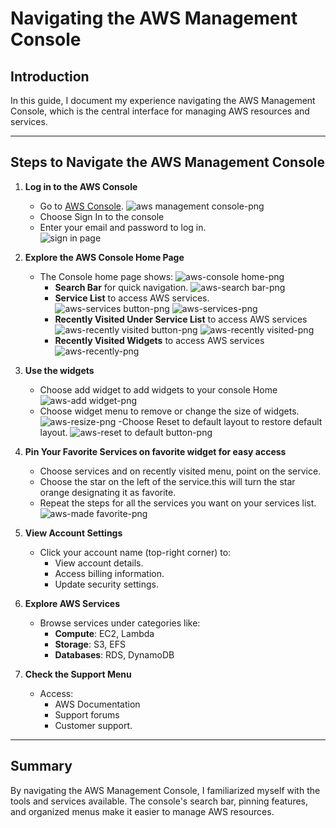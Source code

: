 # Navigating the AWS Management Console

## Introduction
In this guide, I document my experience navigating the AWS Management Console, which is the central interface for managing AWS resources and services.

---

## Steps to Navigate the AWS Management Console

1. **Log in to the AWS Console**
   - Go to [AWS Console](https://aws.amazon.com/console/).
   ![aws management console-png](https://github.com/user-attachments/assets/0fd13113-fc3b-45de-8911-4064810a26fe)
   - Choose Sign In to the console
   - Enter your email and password to log in.  
   ![sign in page](https://github.com/user-attachments/assets/c21b42a5-2b88-4642-a454-98d15b3b87c2)

2. **Explore the AWS Console Home Page**
   - The Console home page shows:
   ![aws-console home-png](https://github.com/user-attachments/assets/aec0143d-6f75-429d-9025-b2f7f0f97423)
     - **Search Bar** for quick navigation.
  ![aws-search bar-png](https://github.com/user-attachments/assets/ca83cac4-b592-44d9-81cd-6cc011b52c21)
     - **Service List** to access AWS services.
   ![aws-services button-png](https://github.com/user-attachments/assets/59cd4d34-acbb-417b-8bda-2d0f43c6238c)
  ![aws-services-png](https://github.com/user-attachments/assets/12e1c9dc-a5dd-4cb6-8d2c-28ad25efa8af)
     - **Recently Visited Under Service List** to access AWS services 
   ![aws-recently visited button-png](https://github.com/user-attachments/assets/31b7ebca-fc77-4a05-ae5b-791e9dbf78b3)
   ![aws-recently visited-png](https://github.com/user-attachments/assets/9fd8ce83-8d9e-48ed-ab9a-b12d73bcfd44)
     - **Recently Visited Widgets** to access AWS services
   ![aws-recently-png](https://github.com/user-attachments/assets/53978aa9-90a8-45c6-937c-e5341add9f23)

3. **Use the widgets**
   - Choose add widget to add widgets to your console Home  
     ![aws-add widget-png](https://github.com/user-attachments/assets/45da1b6d-077d-4a30-a422-78d7b67957ac)
    - Choose widget menu to remove or change the size of widgets.
     ![aws-resize-png](https://github.com/user-attachments/assets/2601e3ae-3a0e-4f50-ba8b-90bf013076ed)
    -Choose Reset to default layout to restore default layout.
     ![aws-reset to default button-png](https://github.com/user-attachments/assets/8526357f-4fa0-4ba4-bbaf-bd765f6bbaa1)

4. **Pin Your Favorite Services on favorite widget for easy access**
   - Choose services and on recently visited menu, point on the service.  
   - Choose the star on the left of the service.this will turn the star orange designating it as favorite.
   - Repeat the steps for all the services you want on your services list.
    ![aws-made favorite-png](https://github.com/user-attachments/assets/748d8e3b-b66e-4826-b150-36da758b119e)

5. **View Account Settings**
   - Click your account name (top-right corner) to:
     - View account details.
     - Access billing information.
     - Update security settings.  

6. **Explore AWS Services**
   - Browse services under categories like:
     - **Compute**: EC2, Lambda
     - **Storage**: S3, EFS
     - **Databases**: RDS, DynamoDB

7. **Check the Support Menu**
   - Access:
     - AWS Documentation
     - Support forums
     - Customer support.  

---

## Summary
By navigating the AWS Management Console, I familiarized myself with the tools and services available. The console's search bar, pinning features, and organized menus make it easier to manage AWS resources.



